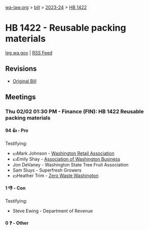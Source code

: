 [wa-law.org](/) > [bill](/bill/) > [2023-24](/bill/2023-24/) > [HB 1422](/bill/2023-24/hb/1422/)

# HB 1422 - Reusable packing materials
[leg.wa.gov](https://app.leg.wa.gov/billsummary?BillNumber=1422&Year=2023&Initiative=false) | [RSS Feed](./rss.xml)

## Revisions
* [Original Bill](1/)

## Meetings
### Thu 02/02 01:30 PM - Finance (FIN): HB 1422 Reusable packing materials
#### 94 👍 - Pro
Testifying:
* 💵Mark Johnson - [Washington Retail Association](/org/washington_retail_association/)
* 💵Emily Shay - [Association of Washington Business](/org/association_of_washington_business/)
* Jon DeVaney - Washington State Tree Fruit Association
* Sam Sluys - Superfresh Growers
* 💵Heather Trim - [Zero Waste Washington](/org/zero_waste_washington/)

#### 1 👎 - Con
Testifying:
* Steve Ewing - Department of Revenue

#### 0 ❓ - Other
